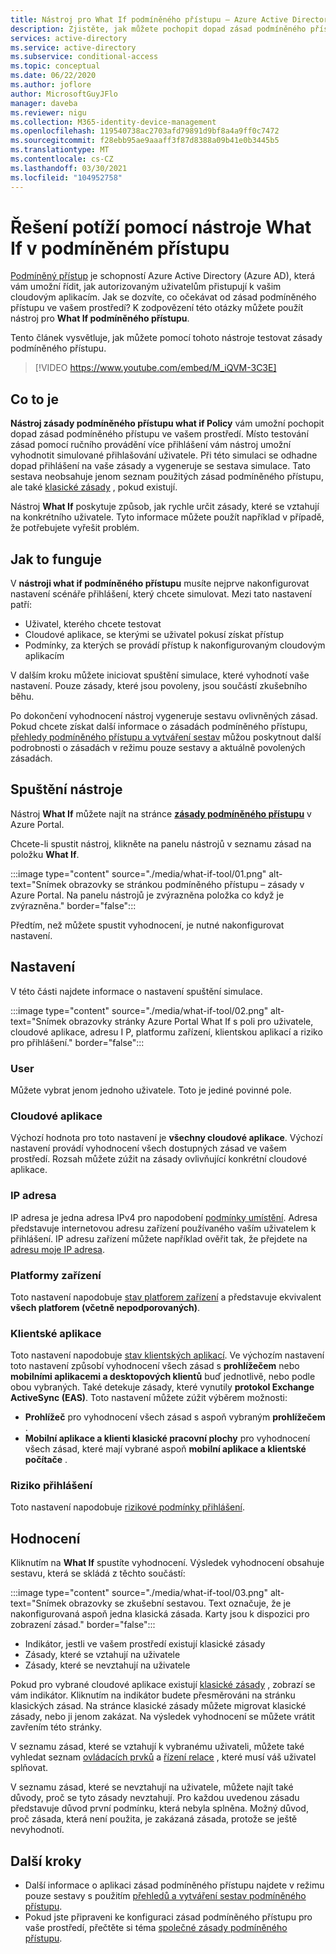 ```yaml
---
title: Nástroj pro What If podmíněného přístupu – Azure Active Directory
description: Zjistěte, jak můžete pochopit dopad zásad podmíněného přístupu ve vašem prostředí.
services: active-directory
ms.service: active-directory
ms.subservice: conditional-access
ms.topic: conceptual
ms.date: 06/22/2020
ms.author: joflore
author: MicrosoftGuyJFlo
manager: daveba
ms.reviewer: nigu
ms.collection: M365-identity-device-management
ms.openlocfilehash: 119540738ac2703afd79891d9bf8a4a9ff0c7472
ms.sourcegitcommit: f28ebb95ae9aaaff3f87d8388a09b41e0b3445b5
ms.translationtype: MT
ms.contentlocale: cs-CZ
ms.lasthandoff: 03/30/2021
ms.locfileid: "104952758"
---
```

# <a name="troubleshoot-using-the-what-if-tool-in-conditional-access"></a>Řešení potíží pomocí nástroje What If v podmíněném přístupu

[Podmíněný přístup](./overview.md) je schopností Azure Active Directory (Azure AD), která vám umožní řídit, jak autorizovaným uživatelům přistupují k vašim cloudovým aplikacím. Jak se dozvíte, co očekávat od zásad podmíněného přístupu ve vašem prostředí? K zodpovězení této otázky můžete použít nástroj pro **What If podmíněného přístupu**.

Tento článek vysvětluje, jak můžete pomocí tohoto nástroje testovat zásady podmíněného přístupu.

> [!VIDEO https://www.youtube.com/embed/M_iQVM-3C3E]

## <a name="what-it-is"></a>Co to je

**Nástroj zásady podmíněného přístupu what if Policy** vám umožní pochopit dopad zásad podmíněného přístupu ve vašem prostředí. Místo testování zásad pomocí ručního provádění více přihlášení vám nástroj umožní vyhodnotit simulované přihlašování uživatele. Při této simulaci se odhadne dopad přihlášení na vaše zásady a vygeneruje se sestava simulace. Tato sestava neobsahuje jenom seznam použitých zásad podmíněného přístupu, ale také [klasické zásady](policy-migration.md#classic-policies) , pokud existují.    

Nástroj **What If** poskytuje způsob, jak rychle určit zásady, které se vztahují na konkrétního uživatele. Tyto informace můžete použít například v případě, že potřebujete vyřešit problém.    

## <a name="how-it-works"></a>Jak to funguje

V **nástroji what if podmíněného přístupu** musíte nejprve nakonfigurovat nastavení scénáře přihlášení, který chcete simulovat. Mezi tato nastavení patří:

- Uživatel, kterého chcete testovat 
- Cloudové aplikace, se kterými se uživatel pokusí získat přístup
- Podmínky, za kterých se provádí přístup k nakonfigurovaným cloudovým aplikacím
     
V dalším kroku můžete iniciovat spuštění simulace, které vyhodnotí vaše nastavení. Pouze zásady, které jsou povoleny, jsou součástí zkušebního běhu.

Po dokončení vyhodnocení nástroj vygeneruje sestavu ovlivněných zásad. Pokud chcete získat další informace o zásadách podmíněného přístupu, [přehledy podmíněného přístupu a vytváření sestav](howto-conditional-access-insights-reporting.md) můžou poskytnout další podrobnosti o zásadách v režimu pouze sestavy a aktuálně povolených zásadách.

## <a name="running-the-tool"></a>Spuštění nástroje

Nástroj **What If** můžete najít na stránce **[zásady podmíněného přístupu](https://portal.azure.com/#blade/Microsoft_AAD_IAM/ConditionalAccessBlade/Policies)** v Azure Portal.

Chcete-li spustit nástroj, klikněte na panelu nástrojů v seznamu zásad na položku **What If**.

:::image type="content" source="./media/what-if-tool/01.png" alt-text="Snímek obrazovky se stránkou podmíněného přístupu – zásady v Azure Portal. Na panelu nástrojů je zvýrazněna položka co když je zvýrazněna." border="false":::

Předtím, než můžete spustit vyhodnocení, je nutné nakonfigurovat nastavení.

## <a name="settings"></a>Nastavení

V této části najdete informace o nastavení spuštění simulace.

:::image type="content" source="./media/what-if-tool/02.png" alt-text="Snímek obrazovky stránky Azure Portal What If s poli pro uživatele, cloudové aplikace, adresu I P, platformu zařízení, klientskou aplikací a riziko pro přihlášení." border="false":::

### <a name="user"></a>User

Můžete vybrat jenom jednoho uživatele. Toto je jediné povinné pole.

### <a name="cloud-apps"></a>Cloudové aplikace

Výchozí hodnota pro toto nastavení je **všechny cloudové aplikace**. Výchozí nastavení provádí vyhodnocení všech dostupných zásad ve vašem prostředí. Rozsah můžete zúžit na zásady ovlivňující konkrétní cloudové aplikace.

### <a name="ip-address"></a>IP adresa

IP adresa je jedna adresa IPv4 pro napodobení [podmínky umístění](location-condition.md). Adresa představuje internetovou adresu zařízení používaného vaším uživatelem k přihlášení. IP adresu zařízení můžete například ověřit tak, že přejdete na [adresu moje IP adresa](https://whatismyipaddress.com).    

### <a name="device-platforms"></a>Platformy zařízení

Toto nastavení napodobuje [stav platforem zařízení](concept-conditional-access-conditions.md#device-platforms) a představuje ekvivalent **všech platforem (včetně nepodporovaných)**. 

### <a name="client-apps"></a>Klientské aplikace

Toto nastavení napodobuje [stav klientských aplikací](concept-conditional-access-conditions.md#client-apps).
Ve výchozím nastavení toto nastavení způsobí vyhodnocení všech zásad s **prohlížečem** nebo **mobilními aplikacemi a desktopových klientů** buď jednotlivě, nebo podle obou vybraných. Také detekuje zásady, které vynutily **protokol Exchange ActiveSync (EAS)**. Toto nastavení můžete zúžit výběrem možnosti:

- **Prohlížeč** pro vyhodnocení všech zásad s aspoň vybraným **prohlížečem** . 
- **Mobilní aplikace a klienti klasické pracovní plochy** pro vyhodnocení všech zásad, které mají vybrané aspoň **mobilní aplikace a klientské počítače** . 

### <a name="sign-in-risk"></a>Riziko přihlášení

Toto nastavení napodobuje [rizikové podmínky přihlášení](concept-conditional-access-conditions.md#sign-in-risk).   

## <a name="evaluation"></a>Hodnocení 

Kliknutím na **What If** spustíte vyhodnocení. Výsledek vyhodnocení obsahuje sestavu, která se skládá z těchto součástí: 

:::image type="content" source="./media/what-if-tool/03.png" alt-text="Snímek obrazovky se zkušební sestavou. Text označuje, že je nakonfigurovaná aspoň jedna klasická zásada. Karty jsou k dispozici pro zobrazení zásad." border="false":::

- Indikátor, jestli ve vašem prostředí existují klasické zásady
- Zásady, které se vztahují na uživatele
- Zásady, které se nevztahují na uživatele

Pokud pro vybrané cloudové aplikace existují [klasické zásady](policy-migration.md#classic-policies) , zobrazí se vám indikátor. Kliknutím na indikátor budete přesměrováni na stránku klasických zásad. Na stránce klasické zásady můžete migrovat klasické zásady, nebo ji jenom zakázat. Na výsledek vyhodnocení se můžete vrátit zavřením této stránky.

V seznamu zásad, které se vztahují k vybranému uživateli, můžete také vyhledat seznam [ovládacích prvků](concept-conditional-access-grant.md) a [řízení relace](concept-conditional-access-session.md) , které musí váš uživatel splňovat.

V seznamu zásad, které se nevztahují na uživatele, můžete najít také důvody, proč se tyto zásady nevztahují. Pro každou uvedenou zásadu představuje důvod první podmínku, která nebyla splněna. Možný důvod, proč zásada, která není použita, je zakázaná zásada, protože se ještě nevyhodnotí.   

## <a name="next-steps"></a>Další kroky

- Další informace o aplikaci zásad podmíněného přístupu najdete v režimu pouze sestavy s použitím [přehledů a vytváření sestav podmíněného přístupu](howto-conditional-access-insights-reporting.md).
- Pokud jste připraveni ke konfiguraci zásad podmíněného přístupu pro vaše prostředí, přečtěte si téma [společné zásady podmíněného přístupu](concept-conditional-access-policy-common.md).
